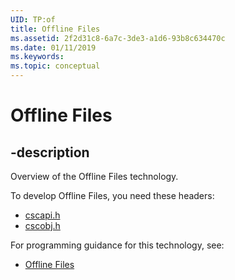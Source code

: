 ```yaml
---
UID: TP:of
title: Offline Files
ms.assetid: 2f2d31c8-6a7c-3de3-a1d6-93b8c634470c
ms.date: 01/11/2019
ms.keywords: 
ms.topic: conceptual
---
```


# Offline Files

## -description

Overview of the Offline Files technology.

To develop Offline Files, you need these headers:

 * [cscapi.h](../cscapi/index.md)
 * [cscobj.h](../cscobj/index.md)

For programming guidance for this technology, see:
* [Offline Files](https://docs.microsoft.com/previous-versions/windows/desktop/offlinefiles)


